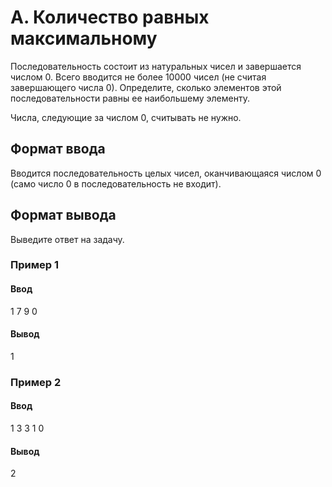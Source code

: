 # A. Количество равных максимальному

Последовательность состоит из натуральных чисел и завершается числом 0. Всего вводится не более 10000 чисел (не считая завершающего числа 0). Определите, сколько элементов этой последовательности равны ее наибольшему элементу.

Числа, следующие за числом 0, считывать не нужно.

## Формат ввода

Вводится последовательность целых чисел, оканчивающаяся числом 0 (само число 0 в последовательность не входит).

## Формат вывода

Выведите ответ на задачу.

### Пример 1

#### Ввод
1
7
9
0

#### Вывод
1

### Пример 2

#### Ввод
1
3
3
1
0

#### Вывод
2
